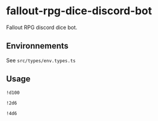# fallout-rpg-dice-discord-bot

Fallout RPG discord dice bot.

## Environnements
See `src/types/env.types.ts`

## Usage
`!d100`

`!2d6`

`!4d6`